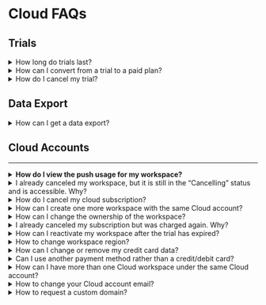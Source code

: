 # Cloud FAQs

## Trials

<details>

<summary>How long do trials last?</summary>

Currently, trials last 30 days.

</details>

<details>

<summary>How can I convert from a trial to a paid plan?</summary>

Our trials are fully featured. So if you enter your card information in the billing section of the [Cloud Console](https://cloud.rocket.chat) your trial will automatically convert to a paid plan at the end of the trial period.

</details>

<details>

<summary>How do I cancel my trial?</summary>

You can cancel your Rocket.Chat workplace directly within the Cloud Console.

</details>

## Data Export



<details>

<summary>How can I get a data export?</summary>

Send an email to cloud.support@rocket.chat with the address of your workspace. Note: The request will take some time to fulfill.

</details>

## Cloud Accounts

****

<details>

<summary><strong>How do I view the push usage for my workspace?</strong></summary>

To view the push usage for your workspace, you need to login to the Cloud Console ([cloud.rocket.chat](https://cloud.rocket.chat)): navigate to Workspaces and click on the workspace you'd like to see usage for.



<img src="../../.gitbook/assets/image (64).png" alt="" data-size="original">



</details>

<details>

<summary>I already canceled my workspace, but it is still in the “Cancelling” status and is accessible. Why?</summary>

Please note that in case you cancel your workspace in the middle of the billing period, it will be accessible and in the “Cancelling” status till the end of your billing period.

If, for example, you are charged on the 5th of every month and decide to cancel the subscription on the 20th of December or later - your workspace will be operational till the 5th of January (this way, we want to allow customers to use what they paid for). After this, it will stop running and switch to “Cancelled”.

</details>

<details>

<summary>How do I cancel my cloud subscription?</summary>

If you want to end your subscription, please note that it can be done only by the workspace administrator in your Cloud Console ([cloud.rocket.chat](https://cloud.rocket.chat)) : navigate to Workspaces -> click on the three dots at the end of the correspondent workspace line -> select **Cancel**.\
\
This will stop your subscription and hibernate your server (your server will still exist if you want to get back to Rocket.Chat later).

<img src="../../.gitbook/assets/cancel_cloud_subscription (1) (1) (1) (1).png" alt="" data-size="original">

If you need a database dump or if you want to permanently delete your workspace and all the data associated with it - submit a ticket here on our Helpdesk or drop an email to [support@rocket.chat](mailto:support@rocket.chat) with the respective request.

</details>

<details>

<summary>How can I create one more workspace with the same Cloud account?</summary>

Please, note that this can only be done by our Cloud engineers. If you want to create an additional workspace - submit a ticket here on our Helpdesk or drop us a letter at [support@rocket.chat](mailto:support@rocket.chat) - include the workspace address you would like and the plan.\
\
**NOTE**: Additional workspaces are billed based on their usage. So if you have 5 users on one and 10 on the other, you will get billed for them both separately.

</details>

<details>

<summary>How can I change the ownership of the workspace?</summary>

If you need to grant the ownership of your workspace to another person or to change the primary email of your workspace - submit a ticket here on our Helpdesk or drop us an email to [support@rocket.chat](mailto:support@rocket.chat) with the respective request.

**NOTE**: ticket should be submitted from the admin email address (the email address the workspace is registered under) and should contain the email address the ownership should be granted to/the email address it (admin one) should be changed to.

</details>

<details>

<summary>I already canceled my subscription but was charged again. Why?</summary>

Please, note that we charge our customers afterward, not in advance. This means that on a particular day of each month you will be charged for the previous month of use.

If, for example, you started your trial on December 1st, it expired on December 15th and your subscription was automatically continued (you added the payment method before the trial expired) - on January 15th you will receive an invoice for the previous month (December 15th - January 15th).

</details>

<details>

<summary>How can I reactivate my workspace after the trial has expired?</summary>

If your trial has expired, and you didn’t manage to add your payment method to continue your subscription, navigate to Payment methods in your Cloud Console ([cloud.rocket.chat](https://cloud.rocket.chat)) -> click **Add payment method** (top right corner) to add your card (credit/debit card is the only payment method we accept at the moment).

<img src="../../.gitbook/assets/add_payment_method (1) (1) (1).png" alt="" data-size="original">



<img src="../../.gitbook/assets/add_credit_card.png" alt="" data-size="original">

</details>

<details>

<summary>How to change workspace region?</summary>

The region is defined upon creation. Please, note that customers can not migrate their instances between regions independently. This process involves manual work required by Rocket.Chat Cloud team. If you need to switch regions - submit a ticket or drop an email to [support@rocket.chat](mailto:support@rocket.chat).

</details>

<details>

<summary>How can I change or remove my credit card data?</summary>

Please, note that you can not delete the card that is the only one (default one) linked to your workspace as well as you can not delete the card that was charged last - in both cases, you will see the error message “Can't delete last payment option”.

If you need to change the card - add it as a new payment method and make it the default one (after that, you will be able to delete all other cards).

If you want to remove the card information before canceling your subscription, please note that your payment data can only be deleted and all the other data associated with your workspace. To request that, submit a ticket here on our Helpdesk or drop an email to [support@rocket.chat](mailto:support@rocket.chat).

</details>

<details>

<summary>Can I use another payment method rather than a credit/debit card?</summary>

A credit/debit card is the only payment method we accept at the moment.

For companies paying up-front for a specific period, we provide invoices to pay by wire transfer.

</details>

<details>

<summary>How can I have more than one Cloud workspace under the same Cloud account?</summary>

Adding more instances to your Cloud account can only be done by our engineers. Reach out to us at support@rocket.chat and specify the following data for the new workspace you want to add:

* workspace name
* SaaS plan and billing period (monthly or annual payment)
* number of seats
* region of the deployment (US or EU)

</details>

<details>

<summary>How to change your Cloud account email?</summary>

Cloud account email can be changed at cloud.rocket.chat on the Profile page. If you have difficulties changing the email of the account owner, contact us at support@rocket.chat. The request must be sent from the original account owner's email.

</details>

<details>

<summary>How to request a custom domain?</summary>

To request a custom domain, set up a CNAME DNS record for the domain name you want to have pointing to "**cdns.use1.cloud.rocket.chat**" (for US region) and to "**cdns.euc1.cloud.rocket.chat**" (for EU region). Afterward, please send us an email to support@rocket.chat so we can make respective changes to your workspace.

Please note that the ability to set a custom domain is available only in the Enterprise Edition offereing.

</details>

